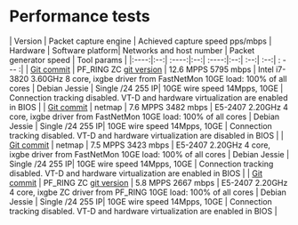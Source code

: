 # Performance tests

| Version | Packet capture engine  |  Achieved capture speed pps/mbps | Hardware | Software platform| Networks and host  number | Packet generator speed | Tool params | 
|:----:|:--:| :----:|:--:| :----:|:--:| :--:| :--:| : --- :|
| [Git commit](https://github.com/FastVPSEestiOu/fastnetmon/commit/d51b5f7198470668c5f19a0c57609902de984d92) | PF_RING ZC [git version](https://github.com/ntop/PF_RING/commit/b67a6f46a06e68f2bb6cc53e9d452cc2cbe5f18f) | 12.6 MPPS 5795 mbps | Intel i7-3820 3.60GHz 8 core, ixgbe driver from FastNetMon 10GE load: 100% of all cores | Debian Jessie | Single /24 255 IP| 10GE wire speed 14Mpps, 10GE | Connection tracking disabled. VT-D and hardware virtualization are enabled in BIOS |
| [Git commit](https://github.com/FastVPSEestiOu/fastnetmon/commit/0ab076deda7d8d0dc4739f7cc963dca84f62f9a1) | netmap | 7.6 MPPS 3482 mbps | E5-2407  2.20GHz 4 core, ixgbe driver from FastNetMon 10GE load: 100% of all cores | Debian Jessie | Single /24 255 IP| 10GE wire speed 14Mpps, 10GE | Connection tracking disabled. VT-D and hardware virtualization are disabled in BIOS |
| [Git commit](https://github.com/FastVPSEestiOu/fastnetmon/commit/0ab076deda7d8d0dc4739f7cc963dca84f62f9a1) | netmap | 7.5 MPPS 3423 mbps | E5-2407  2.20GHz 4 core, ixgbe driver from FastNetMon 10GE load: 100% of all cores | Debian Jessie | Single /24 255 IP| 10GE wire speed 14Mpps, 10GE | Connection tracking disabled. VT-D and hardware virtualization are enabled in BIOS |
| [Git commit](https://github.com/FastVPSEestiOu/fastnetmon/commit/0ab076deda7d8d0dc4739f7cc963dca84f62f9a1) | PF_RING ZC [git version](https://github.com/ntop/PF_RING/commit/b67a6f46a06e68f2bb6cc53e9d452cc2cbe5f18f) | 5.8 MPPS  2667 mbps | E5-2407  2.20GHz 4 core, ixgbe ZC driver from PF_RING 10GE load: 100% of all cores | Debian Jessie | Single /24 255 IP| 10GE wire speed 14Mpps, 10GE | Connection tracking disabled. VT-D and hardware virtualization are enabled in BIOS |


